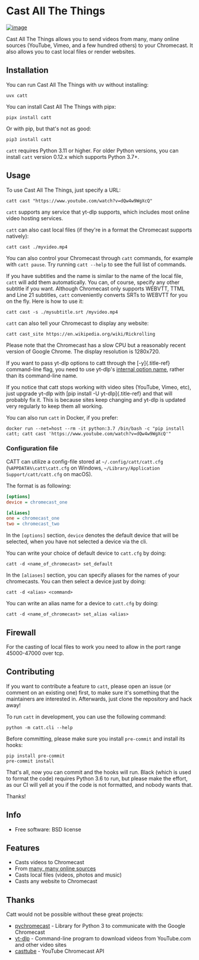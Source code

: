 Cast All The Things
===================

[![image](https://img.shields.io/pypi/v/catt.svg)](https://pypi.python.org/pypi/catt)

Cast All The Things allows you to send videos from many, many online
sources (YouTube, Vimeo, and a few hundred others) to your Chromecast.
It also allows you to cast local files or render websites.

Installation
------------

You can run Cast All The Things with uv without installing:

    uvx catt

You can install Cast All The Things with pipx:

    pipx install catt

Or with pip, but that's not as good:

    pip3 install catt

`catt` requires Python 3.11 or higher. For older Python versions,
you can install `catt` version 0.12.x which supports Python 3.7+.

Usage
-----

To use Cast All The Things, just specify a URL:

    catt cast "https://www.youtube.com/watch?v=dQw4w9WgXcQ"

`catt` supports any service that yt-dlp supports, which includes most
online video hosting services.

`catt` can also cast local files (if they're in a format the Chromecast
supports natively):

    catt cast ./myvideo.mp4

You can also control your Chromecast through `catt` commands, for
example with `catt pause`. Try running `catt --help` to see the full
list of commands.

If you have subtitles and the name is similar to the name of the local
file, `catt` will add them automatically. You can, of course, specify
any other subtitle if you want. Although Chromecast only supports
WEBVTT, TTML and Line 21 subtitles, `catt` conveniently converts SRTs to
WEBVTT for you on the fly. Here is how to use it:

    catt cast -s ./mysubtitle.srt /myvideo.mp4

`catt` can also tell your Chromecast to display any website:

    catt cast_site https://en.wikipedia.org/wiki/Rickrolling

Please note that the Chromecast has a slow CPU but a reasonably recent
version of Google Chrome. The display resolution is 1280x720.

If you want to pass yt-dlp options to catt through the [-y]{.title-ref}
command-line flag, you need to use yt-dlp's [internal option
name](https://github.com/yt-dlp/yt-dlp/blob/master/yt_dlp/__init__.py#L620),
rather than its command-line name.

If you notice that catt stops working with video sites (YouTube, Vimeo,
etc), just upgrade yt-dlp with [pip install -U yt-dlp]{.title-ref} and
that will probably fix it. This is because sites keep changing and
yt-dlp is updated very regularly to keep them all working.

You can also run `catt` in Docker, if you prefer:

    docker run --net=host --rm -it python:3.7 /bin/bash -c "pip install catt; catt cast 'https://www.youtube.com/watch?v=dQw4w9WgXcQ'"

### Configuration file

CATT can utilize a config-file stored at `~/.config/catt/catt.cfg`
(`%APPDATA%\catt\catt.cfg` on Windows, `~/Library/Application Support/catt/catt.cfg` on macOS).

The format is as following:

```ini
[options]
device = chromecast_one

[aliases]
one = chromecast_one
two = chromecast_two
```

In the `[options]` section, `device` denotes the default device that
will be selected, when you have not selected a device via the cli.

You can write your choice of default device to `catt.cfg` by doing:

    catt -d <name_of_chromecast> set_default

In the `[aliases]` section, you can specify aliases for the names of
your chromecasts. You can then select a device just by doing:

    catt -d <alias> <command>

You can write an alias name for a device to `catt.cfg` by doing:

    catt -d <name_of_chromecast> set_alias <alias>

Firewall
--------

For the casting of local files to work you need to allow in the port range 45000-47000 over tcp.

Contributing
------------

If you want to contribute a feature to `catt`, please open an issue (or
comment on an existing one) first, to make sure it's something that the
maintainers are interested in. Afterwards, just clone the repository and
hack away!

To run `catt` in development, you can use the following command:

    python -m catt.cli --help

Before committing, please make sure you install `pre-commit` and install
its hooks:

    pip install pre-commit
    pre-commit install

That's all, now you can commit and the hooks will run. Black (which is
used to format the code) requires Python 3.6 to run, but please make the
effort, as our CI will yell at you if the code is not formatted, and
nobody wants that.

Thanks!

Info
----

-   Free software: BSD license

Features
--------

- Casts videos to Chromecast
- From [many, many online
  sources](https://github.com/yt-dlp/yt-dlp/blob/master/supportedsites.md)
- Casts local files (videos, photos and music)
- Casts any website to Chromecast

Thanks
------

Catt would not be possible without these great projects:

- [pychromecast](https://github.com/balloob/pychromecast) - Library
  for Python 3 to communicate with the Google Chromecast
- [yt-dlp](https://github.com/yt-dlp/yt-dlp) - Command-line program to
  download videos from YouTube.com and other video sites
- [casttube](https://github.com/ur1katz/casttube) - YouTube Chromecast
  API
